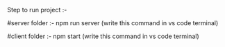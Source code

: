 Step to run project :- 

#server folder :- npm run server (write this command in vs code terminal)

#client folder :- npm start (write this command in vs code terminal)
